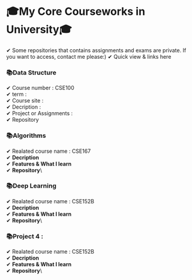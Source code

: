 # 🎓My Core Courseworks in University🎓
✔︎ Some repositories that contains assignments and exams are private. If you want to access, contact me please:)
✔︎ Quick view & links here

### 📚Data Structure
✔︎ Course number : CSE100\
✔︎ term : \
✔︎ Course site : \
✔︎ Decription : \
✔︎ Project or Assignments : \
✔︎ Repository



### 📚Algorithms
✔︎ Realated course name : CSE167\
✔︎ **Decription**\
✔︎ **Features & What I learn**\
✔︎ **Repository**\

### 📚Deep Learning
✔︎ Realated course name : CSE152B\
✔︎ **Decription**\
✔︎ **Features & What I learn**\
✔︎ **Repository**\

### 📚Project 4 : 
✔︎ Realated course name : CSE152B\
✔︎ **Decription**\
✔︎ **Features & What I learn**\
✔︎ **Repository**\

